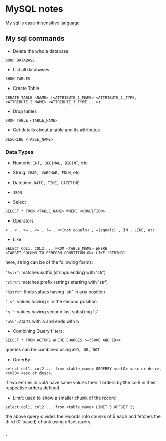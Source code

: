 # MySQL notes
My sql is case-insensitive language

## My sql commands

 - Delete the whole database
 ```
 DROP DATABASE 
 ```

 - List all databases
```
SHOW TABLES
```

 - Create Table
 ``` 
 CREATE TABLE <NAME> (<ATTRIBUTE_1_NAME> <ATTRIBUTE_1_TYPE, <ATTRIBUTE_2_NAME> <ATTRIBUTE_3_TYPE ...>) 
 ```

 - Drop tables
```
DROP TABLE <TABLE_NAME>
```

 - Get details about a table and its attributes
``` 
DESCRIBE <TABLE_NAME>
```

### Data Types
- Numeric: `INT, DECIMAL, BIGINT`, etc
- String: `CHAR, VARCHAR, ENUM`, etc
- Datetime: `DATE, TIME, DATETIME`
- `JSON`

- Select
``` 
SELECT * FROM <TABLE_NAME> WHERE <CONDITION> 
```

- Operators
```
> , < , >= , <= , != , <>(not equals) , =(equals) , IN , LIKE, etc 
```

- Like
```
SELECT COL1, COL2, .. FROM <TABLE_NAME> WHERE <TARGET_COLUMN_TO_PERFORM_CONDITION_ON> LIKE "STRING" 
```

here, string can be of the following forms:

`"%str"`: matches suffix (strings ending with 'str')

`"str%"`: matches prefix (strings starting with 'str')

`"%str%"`: finds values having 'str' in any position

`"_s"`: values having s in the second position

`"s_"`: values having second last substring 's'

`"a%b"`: starts with a and ends with b

- Combining Query filters:
``` 
SELECT * FROM ACTORS WHERE CHARGES >=35000 AND ID<4
```
queries can be combined using `AND, OR, NOT`

- OrderBy
```
select col1, col2 ... from <table_name> ORDERBY <colA> <asc or desc>, <colB> <asc or desc>;
```
if two entries in colA have same values then it orders by the colB in their respective orders defined.

- Limit: used to show a smaller chunk of the record
```
select col1, col2 ... from <table_name> LIMIT 5 OFFSET 2;
```
the above query divides the records into chunks of 5 each and fetches the third (0-based) chunk using offset query.
```

- 